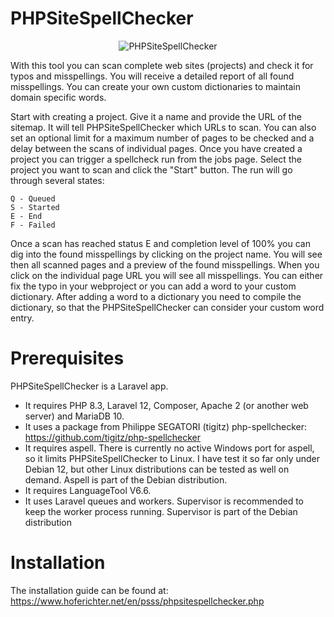 # PHPSiteSpellChecker

<p align="center">
    <img src="https://www.hoferichter.net/logo/PhpSpellChecker_v4.png" alt="PHPSiteSpellChecker">
</p>

With this tool you can scan complete web sites (projects) and check it for typos and misspellings. You will receive a detailed report of all found misspellings. You can create your own custom dictionaries to maintain domain specific words.

Start with creating a project. Give it a name and provide the URL of the sitemap. It will tell PHPSiteSpellChecker which URLs to scan. You can also set an optional limit for a maximum number of pages to be checked and a delay between the scans of individual pages.
Once you have created a project you can trigger a spellcheck run from the jobs page. Select the project you want to scan and click the "Start" button. The run will go through several states:

    Q - Queued
    S - Started
    E - End
    F - Failed

Once a scan has reached status E and completion level of 100% you can dig into the found misspellings by clicking on the project name. You will see then all scanned pages and a preview of the found misspellings. When you click on the individual page URL you will see all misspellings. You can either fix the typo in your webproject or you can add a word to your custom dictionary. After adding a word to a dictionary you need to compile the dictionary, so that the PHPSiteSpellChecker can consider your custom word entry. 

# Prerequisites

PHPSiteSpellChecker is a Laravel app. 
* It requires PHP 8.3, Laravel 12, Composer, Apache 2 (or another web server) and MariaDB 10.  
* It uses a package from Philippe SEGATORI (tigitz) php-spellchecker: https://github.com/tigitz/php-spellchecker
* It requires aspell. There is currently no active Windows port for aspell, so it limits PHPSiteSpellChecker to Linux. I have test it so far only under Debian 12, but other Linux distributions can be tested as well on demand. Aspell is part of the Debian distribution.
* It requires LanguageTool V6.6. 
* It uses Laravel queues and workers. Supervisor is recommended to keep the worker process running. Supervisor is part of the Debian distribution

# Installation

The installation guide can be found at: https://www.hoferichter.net/en/psss/phpsitespellchecker.php
